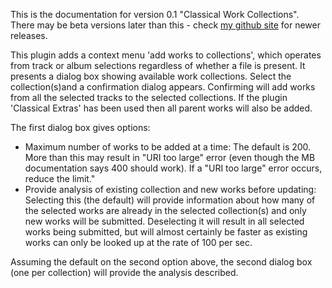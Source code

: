 This is the documentation for version 0.1 "Classical Work Collections". There may be beta versions later than this - check [my github site](https://github.com/MetaTunes/picard-plugins/releases) for newer releases.

This plugin adds a context menu 'add works to collections', which operates from track or album selections
regardless of whether a file is present. It presents a dialog box showing available work collections. Select the 
collection(s)and a confirmation dialog appears. Confirming will add works from all the selected tracks to the 
selected collections. 
If the plugin 'Classical Extras' has been used then all parent works will also be added.

The first dialog box gives options:
* Maximum number of works to be added at a time: The default is 200. More than this may result in "URI too large" error (even though the MB documentation says 400 should work). If a "URI too large" error occurs, reduce the limit."
* Provide analysis of existing collection and new works before updating: Selecting this (the default) will provide information about how many of the selected works are already in the selected collection(s) and only new works will be submitted. Deselecting it will result in all selected works being submitted, but will almost certainly be faster as existing works can only be looked up at the rate of 100 per sec.

Assuming the default on the second option above, the second dialog box (one per collection) will provide the analysis described.
